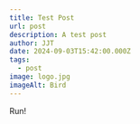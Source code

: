 ```yaml
---
title: Test Post
url: post
description: A test post
author: JJT
date: 2024-09-03T15:42:00.000Z
tags:
  - post
image: logo.jpg
imageAlt: Bird
---
```

Run!
